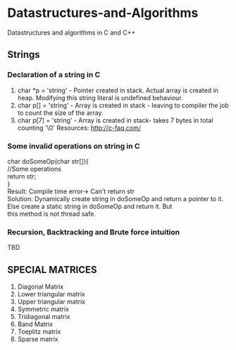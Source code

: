 # Datastructures-and-Algorithms
Datastructures and algorithms in C and C++

## Strings
### Declaration of a string in C
  1. char *p = 'string' - Pointer created in stack. Actual array is created in heap. Modifying this string literal is undefined behaviour.
  2. char p[] = 'string' - Array is created in stack - leaving to compiler the job to count the size of the array.
  3. char p[7] = 'string' - Array is created in stack- takes 7 bytes in total counting '\0'
  Resources: http://c-faq.com/
### Some invalid operations on string in C
  char doSomeOp(char str[]){   
  //Some operations  
  return str;  
  }  
  Result: Compile time error-> Can't return str  
  Solution: Dynamically create string in doSomeOp and return a pointer to it. Else create a static string in doSomeOp and return it. But   
  this method is not thread safe.

### Recursion, Backtracking and Brute force intuition
TBD

## SPECIAL MATRICES
1. Diagonal Matrix
2. Lower triangular matrix
3. Upper triangular matrix
4. Symmetric matrix
5. Tridiagonal matrix
6. Band Matrix
7. Toeplitz matrix
8. Sparse matrix
